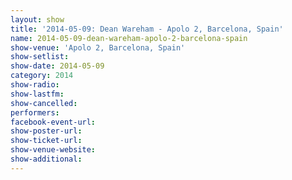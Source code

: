 ```yaml
---
layout: show
title: '2014-05-09: Dean Wareham - Apolo 2, Barcelona, Spain'
name: 2014-05-09-dean-wareham-apolo-2-barcelona-spain
show-venue: 'Apolo 2, Barcelona, Spain'
show-setlist: 
show-date: 2014-05-09
category: 2014
show-radio: 
show-lastfm: 
show-cancelled: 
performers: 
facebook-event-url: 
show-poster-url: 
show-ticket-url: 
show-venue-website: 
show-additional: 
---
```


